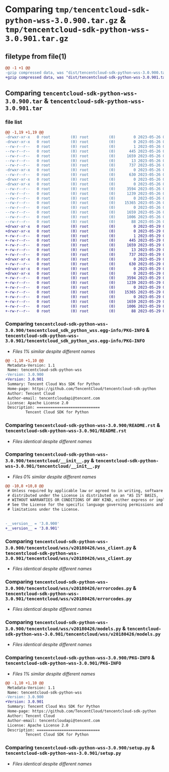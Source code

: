 # Comparing `tmp/tencentcloud-sdk-python-wss-3.0.900.tar.gz` & `tmp/tencentcloud-sdk-python-wss-3.0.901.tar.gz`

## filetype from file(1)

```diff
@@ -1 +1 @@
-gzip compressed data, was "dist/tencentcloud-sdk-python-wss-3.0.900.tar", last modified: Fri May 26 02:32:32 2023, max compression
+gzip compressed data, was "dist/tencentcloud-sdk-python-wss-3.0.901.tar", last modified: Mon May 29 02:41:44 2023, max compression
```

## Comparing `tencentcloud-sdk-python-wss-3.0.900.tar` & `tencentcloud-sdk-python-wss-3.0.901.tar`

### file list

```diff
@@ -1,19 +1,19 @@
-drwxr-xr-x   0 root         (0) root         (0)        0 2023-05-26 02:32:32.000000 tencentcloud-sdk-python-wss-3.0.900/
-drwxr-xr-x   0 root         (0) root         (0)        0 2023-05-26 02:32:32.000000 tencentcloud-sdk-python-wss-3.0.900/tencentcloud_sdk_python_wss.egg-info/
--rw-r--r--   0 root         (0) root         (0)        1 2023-05-26 02:32:32.000000 tencentcloud-sdk-python-wss-3.0.900/tencentcloud_sdk_python_wss.egg-info/dependency_links.txt
--rw-r--r--   0 root         (0) root         (0)      445 2023-05-26 02:32:32.000000 tencentcloud-sdk-python-wss-3.0.900/tencentcloud_sdk_python_wss.egg-info/SOURCES.txt
--rw-r--r--   0 root         (0) root         (0)     1659 2023-05-26 02:32:32.000000 tencentcloud-sdk-python-wss-3.0.900/tencentcloud_sdk_python_wss.egg-info/PKG-INFO
--rw-r--r--   0 root         (0) root         (0)       13 2023-05-26 02:32:32.000000 tencentcloud-sdk-python-wss-3.0.900/tencentcloud_sdk_python_wss.egg-info/top_level.txt
--rw-r--r--   0 root         (0) root         (0)      737 2023-05-26 02:32:32.000000 tencentcloud-sdk-python-wss-3.0.900/README.rst
-drwxr-xr-x   0 root         (0) root         (0)        0 2023-05-26 02:32:32.000000 tencentcloud-sdk-python-wss-3.0.900/tencentcloud/
--rw-r--r--   0 root         (0) root         (0)      630 2023-05-26 02:32:32.000000 tencentcloud-sdk-python-wss-3.0.900/tencentcloud/__init__.py
-drwxr-xr-x   0 root         (0) root         (0)        0 2023-05-26 02:32:32.000000 tencentcloud-sdk-python-wss-3.0.900/tencentcloud/wss/
-drwxr-xr-x   0 root         (0) root         (0)        0 2023-05-26 02:32:32.000000 tencentcloud-sdk-python-wss-3.0.900/tencentcloud/wss/v20180426/
--rw-r--r--   0 root         (0) root         (0)     3594 2023-05-26 02:32:32.000000 tencentcloud-sdk-python-wss-3.0.900/tencentcloud/wss/v20180426/wss_client.py
--rw-r--r--   0 root         (0) root         (0)     1239 2023-05-26 02:32:32.000000 tencentcloud-sdk-python-wss-3.0.900/tencentcloud/wss/v20180426/errorcodes.py
--rw-r--r--   0 root         (0) root         (0)        0 2023-05-26 02:32:32.000000 tencentcloud-sdk-python-wss-3.0.900/tencentcloud/wss/v20180426/__init__.py
--rw-r--r--   0 root         (0) root         (0)    15365 2023-05-26 02:32:32.000000 tencentcloud-sdk-python-wss-3.0.900/tencentcloud/wss/v20180426/models.py
--rw-r--r--   0 root         (0) root         (0)        0 2023-05-26 02:32:32.000000 tencentcloud-sdk-python-wss-3.0.900/tencentcloud/wss/__init__.py
--rw-r--r--   0 root         (0) root         (0)     1659 2023-05-26 02:32:32.000000 tencentcloud-sdk-python-wss-3.0.900/PKG-INFO
--rw-r--r--   0 root         (0) root         (0)     1006 2023-05-26 02:32:32.000000 tencentcloud-sdk-python-wss-3.0.900/setup.py
--rw-r--r--   0 root         (0) root         (0)       88 2023-05-26 02:32:32.000000 tencentcloud-sdk-python-wss-3.0.900/setup.cfg
+drwxr-xr-x   0 root         (0) root         (0)        0 2023-05-29 02:41:44.000000 tencentcloud-sdk-python-wss-3.0.901/
+drwxr-xr-x   0 root         (0) root         (0)        0 2023-05-29 02:41:44.000000 tencentcloud-sdk-python-wss-3.0.901/tencentcloud_sdk_python_wss.egg-info/
+-rw-r--r--   0 root         (0) root         (0)        1 2023-05-29 02:41:44.000000 tencentcloud-sdk-python-wss-3.0.901/tencentcloud_sdk_python_wss.egg-info/dependency_links.txt
+-rw-r--r--   0 root         (0) root         (0)      445 2023-05-29 02:41:44.000000 tencentcloud-sdk-python-wss-3.0.901/tencentcloud_sdk_python_wss.egg-info/SOURCES.txt
+-rw-r--r--   0 root         (0) root         (0)     1659 2023-05-29 02:41:44.000000 tencentcloud-sdk-python-wss-3.0.901/tencentcloud_sdk_python_wss.egg-info/PKG-INFO
+-rw-r--r--   0 root         (0) root         (0)       13 2023-05-29 02:41:44.000000 tencentcloud-sdk-python-wss-3.0.901/tencentcloud_sdk_python_wss.egg-info/top_level.txt
+-rw-r--r--   0 root         (0) root         (0)      737 2023-05-29 02:41:44.000000 tencentcloud-sdk-python-wss-3.0.901/README.rst
+drwxr-xr-x   0 root         (0) root         (0)        0 2023-05-29 02:41:44.000000 tencentcloud-sdk-python-wss-3.0.901/tencentcloud/
+-rw-r--r--   0 root         (0) root         (0)      630 2023-05-29 02:41:44.000000 tencentcloud-sdk-python-wss-3.0.901/tencentcloud/__init__.py
+drwxr-xr-x   0 root         (0) root         (0)        0 2023-05-29 02:41:44.000000 tencentcloud-sdk-python-wss-3.0.901/tencentcloud/wss/
+drwxr-xr-x   0 root         (0) root         (0)        0 2023-05-29 02:41:44.000000 tencentcloud-sdk-python-wss-3.0.901/tencentcloud/wss/v20180426/
+-rw-r--r--   0 root         (0) root         (0)     3594 2023-05-29 02:41:44.000000 tencentcloud-sdk-python-wss-3.0.901/tencentcloud/wss/v20180426/wss_client.py
+-rw-r--r--   0 root         (0) root         (0)     1239 2023-05-29 02:41:44.000000 tencentcloud-sdk-python-wss-3.0.901/tencentcloud/wss/v20180426/errorcodes.py
+-rw-r--r--   0 root         (0) root         (0)        0 2023-05-29 02:41:44.000000 tencentcloud-sdk-python-wss-3.0.901/tencentcloud/wss/v20180426/__init__.py
+-rw-r--r--   0 root         (0) root         (0)    15365 2023-05-29 02:41:44.000000 tencentcloud-sdk-python-wss-3.0.901/tencentcloud/wss/v20180426/models.py
+-rw-r--r--   0 root         (0) root         (0)        0 2023-05-29 02:41:44.000000 tencentcloud-sdk-python-wss-3.0.901/tencentcloud/wss/__init__.py
+-rw-r--r--   0 root         (0) root         (0)     1659 2023-05-29 02:41:44.000000 tencentcloud-sdk-python-wss-3.0.901/PKG-INFO
+-rw-r--r--   0 root         (0) root         (0)     1006 2023-05-29 02:41:44.000000 tencentcloud-sdk-python-wss-3.0.901/setup.py
+-rw-r--r--   0 root         (0) root         (0)       88 2023-05-29 02:41:44.000000 tencentcloud-sdk-python-wss-3.0.901/setup.cfg
```

### Comparing `tencentcloud-sdk-python-wss-3.0.900/tencentcloud_sdk_python_wss.egg-info/PKG-INFO` & `tencentcloud-sdk-python-wss-3.0.901/tencentcloud_sdk_python_wss.egg-info/PKG-INFO`

 * *Files 1% similar despite different names*

```diff
@@ -1,10 +1,10 @@
 Metadata-Version: 1.1
 Name: tencentcloud-sdk-python-wss
-Version: 3.0.900
+Version: 3.0.901
 Summary: Tencent Cloud Wss SDK for Python
 Home-page: https://github.com/TencentCloud/tencentcloud-sdk-python
 Author: Tencent Cloud
 Author-email: tencentcloudapi@tencent.com
 License: Apache License 2.0
 Description: ============================
         Tencent Cloud SDK for Python
```

### Comparing `tencentcloud-sdk-python-wss-3.0.900/README.rst` & `tencentcloud-sdk-python-wss-3.0.901/README.rst`

 * *Files identical despite different names*

### Comparing `tencentcloud-sdk-python-wss-3.0.900/tencentcloud/__init__.py` & `tencentcloud-sdk-python-wss-3.0.901/tencentcloud/__init__.py`

 * *Files 0% similar despite different names*

```diff
@@ -10,8 +10,8 @@
 # Unless required by applicable law or agreed to in writing, software
 # distributed under the License is distributed on an "AS IS" BASIS,
 # WITHOUT WARRANTIES OR CONDITIONS OF ANY KIND, either express or implied.
 # See the License for the specific language governing permissions and
 # limitations under the License.
 
 
-__version__ = '3.0.900'
+__version__ = '3.0.901'
```

### Comparing `tencentcloud-sdk-python-wss-3.0.900/tencentcloud/wss/v20180426/wss_client.py` & `tencentcloud-sdk-python-wss-3.0.901/tencentcloud/wss/v20180426/wss_client.py`

 * *Files identical despite different names*

### Comparing `tencentcloud-sdk-python-wss-3.0.900/tencentcloud/wss/v20180426/errorcodes.py` & `tencentcloud-sdk-python-wss-3.0.901/tencentcloud/wss/v20180426/errorcodes.py`

 * *Files identical despite different names*

### Comparing `tencentcloud-sdk-python-wss-3.0.900/tencentcloud/wss/v20180426/models.py` & `tencentcloud-sdk-python-wss-3.0.901/tencentcloud/wss/v20180426/models.py`

 * *Files identical despite different names*

### Comparing `tencentcloud-sdk-python-wss-3.0.900/PKG-INFO` & `tencentcloud-sdk-python-wss-3.0.901/PKG-INFO`

 * *Files 1% similar despite different names*

```diff
@@ -1,10 +1,10 @@
 Metadata-Version: 1.1
 Name: tencentcloud-sdk-python-wss
-Version: 3.0.900
+Version: 3.0.901
 Summary: Tencent Cloud Wss SDK for Python
 Home-page: https://github.com/TencentCloud/tencentcloud-sdk-python
 Author: Tencent Cloud
 Author-email: tencentcloudapi@tencent.com
 License: Apache License 2.0
 Description: ============================
         Tencent Cloud SDK for Python
```

### Comparing `tencentcloud-sdk-python-wss-3.0.900/setup.py` & `tencentcloud-sdk-python-wss-3.0.901/setup.py`

 * *Files identical despite different names*

